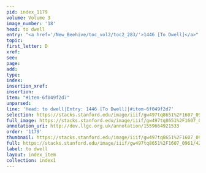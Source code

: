 ```yaml
---
pid: index_1179
volume: Volume 3
image_number: '18'
head: to dwell
entry: "<a href='/New_Beehive/toc_vol2/toc2_283/'>1446 [To Dwell]</a>"
topic: 
first_letter: D
xref: 
see: 
page: 
add: 
type: 
index: 
insertion_xref: 
insertion: 
item: "#item-6f049f2d7"
unparsed: 
line: 'Head: to dwell|Entry: 1446 [To Dwell]|#item-6f049f2d7'
selection: https://stacks.stanford.edu/image/iiif/gw497tq8651%2F1607_0961/426,1365,486,116/full/0/default.jpg
full_image: https://stacks.stanford.edu/image/iiif/gw497tq8651%2F1607_0961/full/full/0/default.jpg
annotation_uri: http://dev.llgc.org.uk/annotation/1559664921533
order: '1179'
thumbnail: https://stacks.stanford.edu/image/iiif/gw497tq8651%2F1607_0961/426,1365,486,116/150,/0/default.jpg
full: https://stacks.stanford.edu/image/iiif/gw497tq8651%2F1607_0961/426,1365,486,116/full/0/default.jpg
label: to dwell
layout: index_item
collection: index1
---
```

